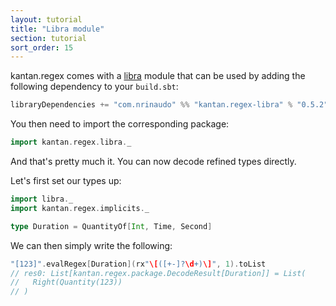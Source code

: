 ```yaml
---
layout: tutorial
title: "Libra module"
section: tutorial
sort_order: 15
---
```

kantan.regex comes with a [libra](https://github.com/to-ithaca/libra) module that can be used
by adding the following dependency to your `build.sbt`:

```scala
libraryDependencies += "com.nrinaudo" %% "kantan.regex-libra" % "0.5.2"
```

You then need to import the corresponding package:

```scala
import kantan.regex.libra._
```

And that's pretty much it. You can now decode refined types directly.

Let's first set our types up:

```scala
import libra._
import kantan.regex.implicits._

type Duration = QuantityOf[Int, Time, Second]
```

We can then simply write the following:

```scala
"[123]".evalRegex[Duration](rx"\[([+-]?\d+)\]", 1).toList
// res0: List[kantan.regex.package.DecodeResult[Duration]] = List(
//   Right(Quantity(123))
// )
```
